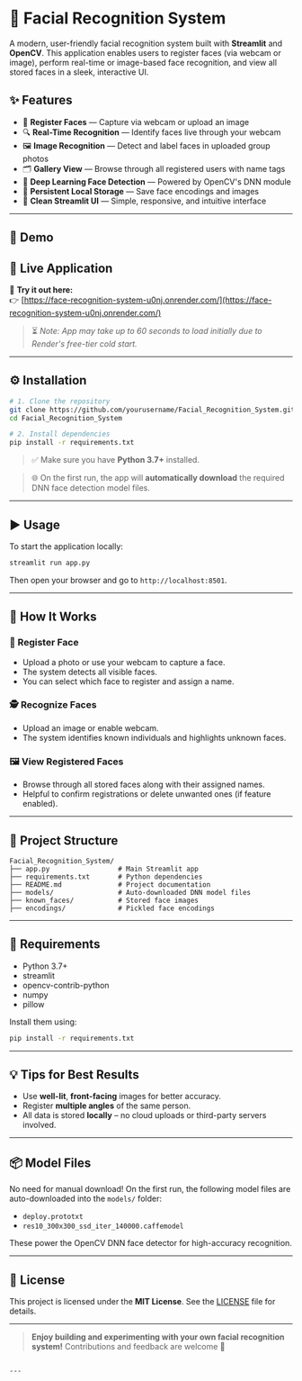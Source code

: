 # 👤 Facial Recognition System

A modern, user-friendly facial recognition system built with **Streamlit** and **OpenCV**. This application enables users to register faces (via webcam or image), perform real-time or image-based face recognition, and view all stored faces in a sleek, interactive UI.

## ✨ Features

- 📸 **Register Faces** — Capture via webcam or upload an image
- 🔍 **Real-Time Recognition** — Identify faces live through your webcam
- 🖼️ **Image Recognition** — Detect and label faces in uploaded group photos
- 🗂️ **Gallery View** — Browse through all registered users with name tags
- 🧠 **Deep Learning Face Detection** — Powered by OpenCV's DNN module
- 💾 **Persistent Local Storage** — Save face encodings and images
- 🎨 **Clean Streamlit UI** — Simple, responsive, and intuitive interface

---

## 🧪 Demo

## 🚀 Live Application

🔗 **Try it out here:**  
👉 [https://face-recognition-system-u0nj.onrender.com/](https://face-recognition-system-u0nj.onrender.com/)

> ⏳ *Note: App may take up to 60 seconds to load initially due to Render's free-tier cold start.*

---

## ⚙️ Installation

```bash
# 1. Clone the repository
git clone https://github.com/yourusername/Facial_Recognition_System.git
cd Facial_Recognition_System

# 2. Install dependencies
pip install -r requirements.txt
````

> ✅ Make sure you have **Python 3.7+** installed.

> 🌐 On the first run, the app will **automatically download** the required DNN face detection model files.

---

## ▶️ Usage

To start the application locally:

```bash
streamlit run app.py
```

Then open your browser and go to `http://localhost:8501`.

---

## 🧠 How It Works

### 📝 Register Face

* Upload a photo or use your webcam to capture a face.
* The system detects all visible faces.
* You can select which face to register and assign a name.

### 🕵️ Recognize Faces

* Upload an image or enable webcam.
* The system identifies known individuals and highlights unknown faces.

### 🖼️ View Registered Faces

* Browse through all stored faces along with their assigned names.
* Helpful to confirm registrations or delete unwanted ones (if feature enabled).

---

## 📁 Project Structure

```
Facial_Recognition_System/
├── app.py                 # Main Streamlit app
├── requirements.txt       # Python dependencies
├── README.md              # Project documentation
├── models/                # Auto-downloaded DNN model files
├── known_faces/           # Stored face images
├── encodings/             # Pickled face encodings
```

---

## 🧾 Requirements

* Python 3.7+
* streamlit
* opencv-contrib-python
* numpy
* pillow

Install them using:

```bash
pip install -r requirements.txt
```

---

## 💡 Tips for Best Results

* Use **well-lit**, **front-facing** images for better accuracy.
* Register **multiple angles** of the same person.
* All data is stored **locally** – no cloud uploads or third-party servers involved.

---

## 📦 Model Files

No need for manual download! On the first run, the following model files are auto-downloaded into the `models/` folder:

* `deploy.prototxt`
* `res10_300x300_ssd_iter_140000.caffemodel`

These power the OpenCV DNN face detector for high-accuracy recognition.

---

## 📄 License

This project is licensed under the **MIT License**. See the [LICENSE](LICENSE) file for details.

---

> **Enjoy building and experimenting with your own facial recognition system!**
> Contributions and feedback are welcome 🤝

```

---
